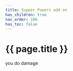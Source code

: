 ```yaml
---
title: Supper Powers add on
has_children: true
nav_order: 100
has_toc: false
---
```


# {{ page.title }}
you do damage